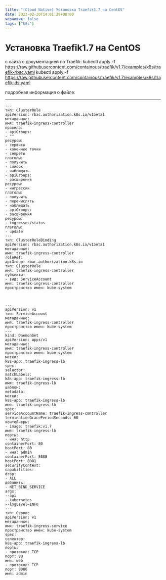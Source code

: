 ```yaml
---
title: "[Cloud Native] Установка Traefik1.7 на CentOS"
date: 2023-02-20T14:01:39+08:00
черновик: false
tags: ["k8s"]
---
```

# Установка Traefik1.7 на CentOS
с сайта с документацией по Traefik:
kubectl apply -f https://raw.githubusercontent.com/containous/traefik/v1.7/examples/k8s/traefik-rbac.yaml
kubectl apply -f https://raw.githubusercontent.com/containous/traefik/v1.7/examples/k8s/traefik-ds.yaml

подробная информация о файле:

---


```
---
тип: ClusterRole
apiVersion: rbac.authorization.k8s.io/v1beta1
метаданные:
имя: traefik-ingress-controller
правила:
- apiGroups:
- ""
ресурсы:
- сервисы
- конечные точки
- секреты
глаголы:
- получить
- список
- наблюдать
- apiGroups:
- расширения
ресурсы:
- ингрессии
глаголы:
- получить
- перечислять
- наблюдать
- apiGroups:
- расширения
ресурсы:
- ingresses/status
глаголы:
- update
---
тип: ClusterRoleBinding
apiVersion: rbac.authorization.k8s.io/v1beta1
метаданные:
имя: traefik-ingress-controller
roleRef:
apiGroup: rbac.authorization.k8s.io
тип: ClusterRole
имя: traefik-ingress-controller
субъекты:
- вид: ServiceAccount
имя: traefik-ingress-controller
пространство имен: kube-system


```

```

---
apiVersion: v1
тип: ServiceAccount
метаданные:
имя: traefik-ingress-controller
пространство имен: kube-system
---
kind: DaemonSet
apiVersion: apps/v1
метаданные:
имя: traefik-ingress-controller
пространство имен: kube-system
метки:
k8s-app: traefik-ingress-lb
spec:
selector:
matchLabels:
k8s-app: traefik-ingress-lb
имя: traefik-ingress-lb
шаблон:
metadata:
метки:
k8s-app: traefik-ingress-lb
имя: traefik-ingress-lb
spec:
serviceAccountName: traefik-ingress-controller
terminationGracePeriodSeconds: 60
контейнеры:
- image: traefik:v1.7
имя: traefik-ingress-lb
порты:
- имя: http
containerPort: 80
hostPort: 80
- имя: admin
containerPort: 8080
hostPort: 8081
securityContext:
capabilities:
drop:
- ALL
добавить:
- NET_BIND_SERVICE
args:
--api
--kubernetes
--logLevel=INFO
---
тип: Сервис
apiVersion: v1
метаданные:
имя: traefik-ingress-service
пространство имен: kube-system
spec:
селектор:
k8s-app: traefik-ingress-lb
порты:
- протокол: TCP
порт: 80
имя: web
- протокол: TCP
порт: 8080
имя: admin

```

